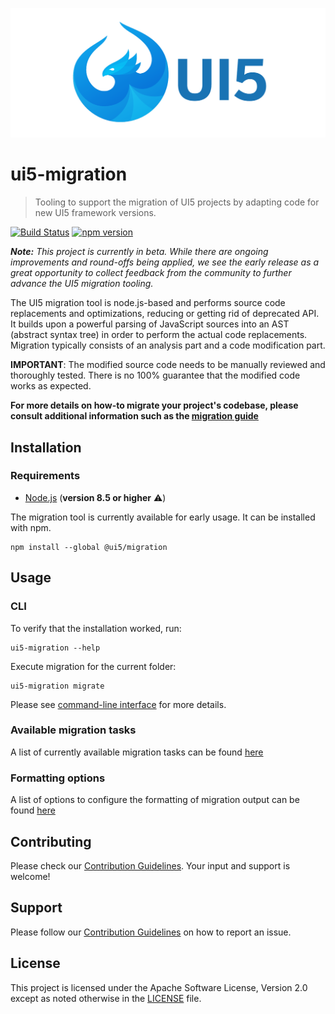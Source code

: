 ![UI5 logo](./docs/images/UI5_logo_wide.png)

# ui5-migration
> Tooling to support the migration of UI5 projects by adapting code for new UI5 framework versions.

[![Build Status](https://dev.azure.com/sap/opensource/_apis/build/status/SAP.ui5-migration?branchName=master)](https://dev.azure.com/sap/opensource/_build/latest?definitionId=41&branchName=master)
[![npm version](https://badge.fury.io/js/%40ui5%2Fmigration.svg)](https://www.npmjs.com/package/@ui5/migration)

_**Note:** This project is currently in beta. While there are ongoing improvements and round-offs being applied, we see the early release as a great opportunity to collect feedback from the community to further advance the UI5 migration tooling._

The UI5 migration tool is node.js-based and performs source code replacements and optimizations, reducing or getting rid of deprecated API. It builds upon a powerful parsing of JavaScript sources into an AST (abstract syntax tree) in order to perform the actual code replacements. Migration typically consists of an analysis part and a code modification part.

**IMPORTANT**: The modified source code needs to be manually reviewed and thoroughly tested. There is no 100% guarantee that the modified code works as expected.

**For more details on how-to migrate your project's codebase, please consult additional information such as the [migration guide](./docs/guide/migrationguide.md)**


## Installation

### Requirements
- [Node.js](https://nodejs.org/) (**version 8.5 or higher** ⚠️)

The migration tool is currently available for early usage. It can be installed with npm.
```cli
npm install --global @ui5/migration
```

## Usage
### CLI

To verify that the installation worked, run:
```cli
ui5-migration --help
```

Execute migration for the current folder:
```cli
ui5-migration migrate
```

Please see [command-line interface](./docs/guide/cli.md) for more details.


### Available migration tasks
A list of currently available migration tasks can be found [here](./docs/guide/tasks.md)

### Formatting options
A list of options to configure the formatting of migration output can be found [here](./docs/guide/print.md)

## Contributing
Please check our [Contribution Guidelines](https://github.com/SAP/ui5-migration/blob/master/CONTRIBUTING.md). Your input and support is welcome!

## Support
Please follow our [Contribution Guidelines](https://github.com/SAP/ui5-migration/blob/master/CONTRIBUTING.md#report-an-issue) on how to report an issue.

## License
This project is licensed under the Apache Software License, Version 2.0 except as noted otherwise in the [LICENSE](https://github.com/SAP/ui5-migration/blob/master/LICENSE.txt) file.
